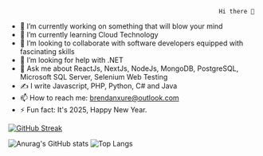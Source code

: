                                                                Hi there 👋
                                                               

- 🔭 I’m currently working on something that will blow your mind
- 🌱 I’m currently learning Cloud Technology
- 👯 I’m looking to collaborate with software developers equipped with fascinating skills
- 🤔 I’m looking for help with .NET
- 💬 Ask me about ReactJs, NextJs, NodeJs, MongoDB, PostgreSQL, Microsoft SQL Server, Selenium Web Testing
- ✍️ I write Javascript, PHP, Python, C# and Java
- 📫 How to reach me: brendanxure@outlook.com
- ⚡ Fun fact: It's 2025, Happy New Year.

[![GitHub Streak](https://streak-stats.demolab.com/?user=brendanxure)](https://git.io/streak-stats)

![Anurag's GitHub stats](https://github-readme-stats.vercel.app/api?username=brendanxure&show_icons=true&theme=dark)  ![Top Langs](https://github-readme-stats.vercel.app/api/top-langs/?username=brendanxure&layout=compact)


